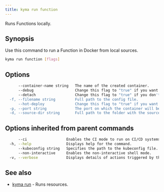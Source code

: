 ```yaml
---
title: kyma run function
---
```


Runs Functions locally.

## Synopsis

Use this command to run a Function in Docker from local sources.

```bash
kyma run function [flags]
```

## Options

```bash
      --container-name string   The name of the created container.
      --debug                   Change this flag to "true" if you want to expose port "9229" for remote debugging.
      --detach                  Change this flag to "true" if you don't want to follow the container logs after running the Function.
  -f, --filename string         Full path to the config file.
      --hot-deploy              Change this flag to "true" if you want to start a Function in Hot Deploy mode.
  -p, --port string             The port on which the container will be exposed. (default "8080")
  -d, --source-dir string       Full path to the folder with the source code.
```

## Options inherited from parent commands

```bash
      --ci                  Enables the CI mode to run on CI/CD systems. It avoids any user interaction (such as no dialog prompts) and ensures that logs are formatted properly in log files (such as no spinners for CLI steps).
  -h, --help                Displays help for the command.
      --kubeconfig string   Specifies the path to the kubeconfig file. By default, Kyma CLI uses the KUBECONFIG environment variable or "/$HOME/.kube/config" if the variable is not set.
      --non-interactive     Enables the non-interactive shell mode.
  -v, --verbose             Displays details of actions triggered by the command.
```

## See also

* [kyma run](#kyma-run-kyma-run)	 - Runs resources.
